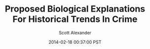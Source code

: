 ---
layout: podcast
title: "Proposed Biological Explanations For Historical Trends In Crime"
author: Scott Alexander
description: https://slatestarcodex.com/2014/02/18/proposed-biological-explanations-for-historical-trends-in-crime/
date: 2014-02-18 00:37:00 PST
length: 1920531
duration: 480
guid: proposed-biological-explanations-for-historical-trends-in-crime
---